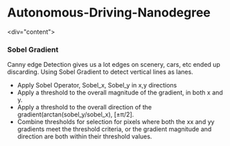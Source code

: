 # Autonomous-Driving-Nanodegree


<div="content">
### Sobel Gradient
Canny edge Detection gives us a lot edges on scenery, cars, etc ended up discarding.
Using Sobel Gradient to detect vertical lines as lanes.
<ul>
  <li> Apply Sobel Operator, Sobel_x, Sobel_y in x,y directions
  <li> Apply a threshold to the overall magnitude of the gradient, in both x and y.
  <li> Apply a threshold to the overall direction of the gradient(arctan(sobel_y/sobel_x), [±π/2].
  <li> Combine thresholds for selection for pixels where both the xx and yy gradients meet the threshold criteria, or the gradient magnitude and direction are both within their threshold values.
</ul>
</div>
